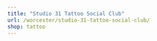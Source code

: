```yaml
---
title: "Studio 31 Tattoo Social Club"
url: /worcester/studio-31-tattoo-social-club/
shop: tattoo
---
```

